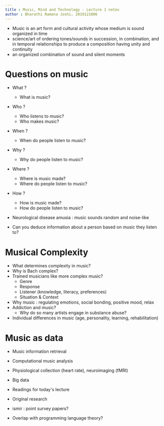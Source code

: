 ```yaml
---
title : Music, Mind and Technology - Lecture 1 notes
author : Bharathi Ramana Joshi, 2019121006
---
```


- Music is an art form and cultural activity whose medium is sound organized in
    time
- science/art of ordering tones/sounds in succession, in combination, and in
    temporal relationships to produce a composition having unity and continuity
- an organized combination of sound and silent moments

# Questions on music

- What ?
    * What is music?
- Who ?
    * Who listens to music?
    * Who makes music?
- When ?
    * When do people listen to music?
- Why ?
    * Why do people listen to music?
- Where ?
    * Where is music made?
    * Where do people listen to music?
- How ?
    * How is music made?
    * How do people listen to music?

- Neurological disease amusia : music sounds random and noise-like
- Can you deduce information about a person based on music they listen to?

# Musical Complexity

- What determines complexity in music?
- Why is Bach complex?
- Trained musicians like more complex music?
    * Genre
    * Response
    * Listener (knowledge, literacy, preferences)
    * Situation & Context
- Why music : regulating emotions, social bonding, positive mood, relax
- Addiction and music?
    * Why do so many artists engage in substance abuse?
- Individual differences in music (age, personality, learning, rehabilitation)

# Music as data

- Music information retrieval
- Computational music analysis
- Physiological collection (heart rate), neuroimaging (fMRI)
- Big data

- Readings for today's lecture
- Original research
- ismir : point survey papers?
- Overlap with programming language theory?
